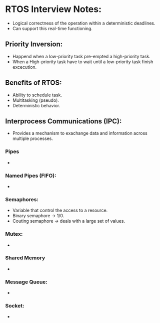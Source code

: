 # RTOS Interview Notes:
- Logical correctness of the operation within a deterministic deadlines.
- Can support this real-time functioning.

## Priority Inversion:
- Happend when a low-priority task pre-empted a high-priority task.
- When a High-priority task have to wait until a low-priority task finish excecution.

## Benefits of RTOS:
- Ability to schedule task.
- Multitasking (pseudo).
- Deterministic behavior.

## Interprocess Communications (IPC):
- Provides a mechanism to exachange data and information across multiple processes.
### Pipes
- 
### Named Pipes (FIFO):
- 
### Semaphores:
- Variable that control the access to a resource.
- Binary semaphore -> 1/0.
- Couting semaphore -> deals with a large set of values.
### Mutex:
- 
### Shared Memory
- 
### Message Queue:
- 
### Socket:
- 